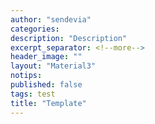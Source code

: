 ```yaml
---
author: "sendevia"
categories:
description: "Description"
excerpt_separator: <!--more-->
header_image: ""
layout: "Material3"
notips:
published: false
tags: test
title: "Template"
---
```

